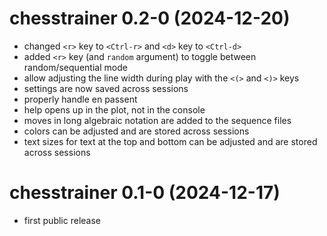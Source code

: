 # chesstrainer 0.2-0 (2024-12-20)

- changed `<r>` key to `<Ctrl-r>` and `<d>` key to `<Ctrl-d>`
- added `<r>` key (and `random` argument) to toggle between random/sequential mode
- allow adjusting the line width during play with the `<(>` and `<)>` keys
- settings are now saved across sessions
- properly handle en passent
- help opens up in the plot, not in the console
- moves in long algebraic notation are added to the sequence files
- colors can be adjusted and are stored across sessions
- text sizes for text at the top and bottom can be adjusted and are stored across sessions

# chesstrainer 0.1-0 (2024-12-17)

- first public release
